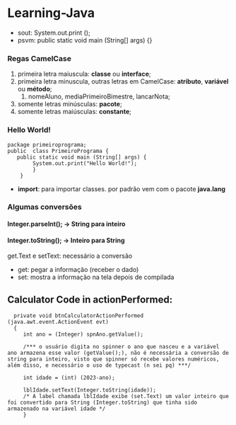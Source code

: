 # Learning-Java

- sout: System.out.print ();
- psvm: public static void main (String[] args) {}

### Regas CamelCase

1. primeira letra maiuscula: **classe** ou **interface**;
2. primeira letra minuscula, outras letras em CamelCase: **atributo**, **variável** ou **método**;
   1. nomeAluno, mediaPrimeiroBimestre, lancarNota;
3. somente letras minúsculas: **pacote**;
4. somente letras maiúsculas: **constante**;

### Hello World!

``` 
package primeiroprograma;
public  class PrimeiroPrograma {
   public static void main (String[] args) {
        System.out.print("Hello World!");
        }
    }
```

- **import**: para importar classes.
por padrão vem com o pacote **java.lang**

### Algumas conversões

#### Integer.parseInt(); -> String para inteiro
#### Integer.toString(); -> Inteiro para String

get.Text e setText: necessário a conversão

- get: pegar a informação (receber o dado)
- set: mostra a informação na tela depois de compilada

## Calculator Code in actionPerformed:


      private void btnCalculatorActionPerformed (java.awt.event.ActionEvent evt) 
      {
         int ano = (Integer) spnAno.getValue(); 

         /*** o usuário digita no spinner o ano que nasceu e a variável ano armazena esse valor (getValue();), não é necessária a conversão de string para inteiro, visto que spinner só recebe valores numéricos, além disso, e necessário o uso de typecast (n sei pq) ***/

         int idade = (int) (2023-ano);

         lblIdade.setText(Integer.toString(idade)); 
         /* A label chamada lblIdade exibe (set.Text) um valor inteiro que foi convertido para String (Integer.toString) que tinha sido armazenado na variável idade */ 
         }
   
